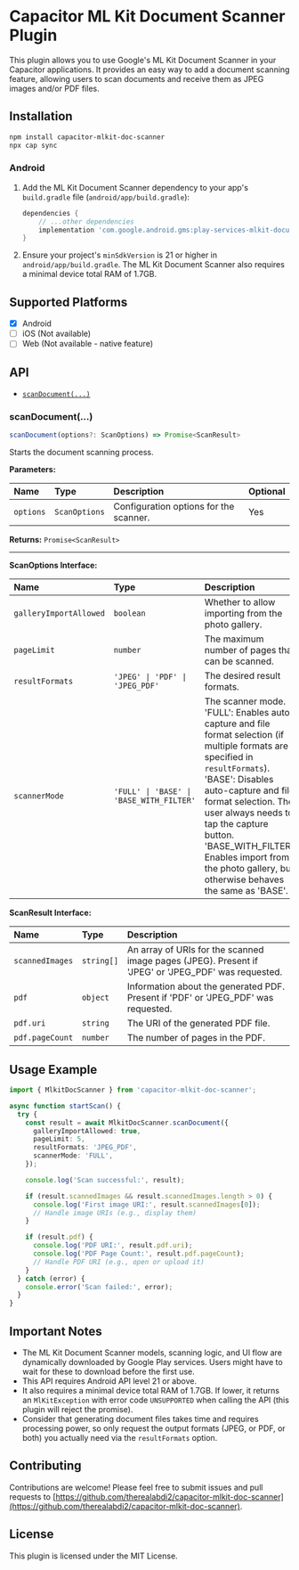 # Capacitor ML Kit Document Scanner Plugin

This plugin allows you to use Google's ML Kit Document Scanner in your Capacitor applications. It provides an easy way to add a document scanning feature, allowing users to scan documents and receive them as JPEG images and/or PDF files.

## Installation

```bash
npm install capacitor-mlkit-doc-scanner
npx cap sync
```

### Android

1.  Add the ML Kit Document Scanner dependency to your app's `build.gradle` file (`android/app/build.gradle`):

    ```gradle
    dependencies {
        // ...other dependencies
        implementation 'com.google.android.gms:play-services-mlkit-document-scanner:16.0.0-beta1'
    }
    ```

2.  Ensure your project's `minSdkVersion` is 21 or higher in `android/app/build.gradle`.
    The ML Kit Document Scanner also requires a minimal device total RAM of 1.7GB.

## Supported Platforms

- [x] Android
- [ ] iOS (Not available)
- [ ] Web (Not available - native feature)

## API

<docgen-index>

- [`scanDocument(...)`](#scandocument)

</docgen-index>

<docgen-api>
<!--Update the API documentation below after generating it with `npm run docgen`-->

### scanDocument(...)

```typescript
scanDocument(options?: ScanOptions) => Promise<ScanResult>
```

Starts the document scanning process.

**Parameters:**

| Name      | Type          | Description                            | Optional |
| :-------- | :------------ | :------------------------------------- | :------- |
| `options` | `ScanOptions` | Configuration options for the scanner. | Yes      |

**Returns:** `Promise<ScanResult>`

---

**ScanOptions Interface:**

| Name                   | Type                                     | Description                                                                                                                                                                                                                                                                                                                                                    | Default      |
| :--------------------- | :--------------------------------------- | :------------------------------------------------------------------------------------------------------------------------------------------------------------------------------------------------------------------------------------------------------------------------------------------------------------------------------------------------------------- | :----------- |
| `galleryImportAllowed` | `boolean`                                | Whether to allow importing from the photo gallery.                                                                                                                                                                                                                                                                                                             | `false`      |
| `pageLimit`            | `number`                                 | The maximum number of pages that can be scanned.                                                                                                                                                                                                                                                                                                               | `10`         |
| `resultFormats`        | `'JPEG' \| 'PDF' \| 'JPEG_PDF'`          | The desired result formats.                                                                                                                                                                                                                                                                                                                                    | `'JPEG_PDF'` |
| `scannerMode`          | `'FULL' \| 'BASE' \| 'BASE_WITH_FILTER'` | The scanner mode. <br/>'FULL': Enables auto-capture and file format selection (if multiple formats are specified in `resultFormats`). <br/>'BASE': Disables auto-capture and file format selection. The user always needs to tap the capture button. <br/>'BASE_WITH_FILTER': Enables import from the photo gallery, but otherwise behaves the same as 'BASE'. | `'FULL'`     |

**ScanResult Interface:**

| Name            | Type       | Description                                                                                         |
| :-------------- | :--------- | :-------------------------------------------------------------------------------------------------- |
| `scannedImages` | `string[]` | An array of URIs for the scanned image pages (JPEG). Present if 'JPEG' or 'JPEG_PDF' was requested. |
| `pdf`           | `object`   | Information about the generated PDF. Present if 'PDF' or 'JPEG_PDF' was requested.                  |
| `pdf.uri`       | `string`   | The URI of the generated PDF file.                                                                  |
| `pdf.pageCount` | `number`   | The number of pages in the PDF.                                                                     |

</docgen-api>

## Usage Example

```typescript
import { MlkitDocScanner } from 'capacitor-mlkit-doc-scanner';

async function startScan() {
  try {
    const result = await MlkitDocScanner.scanDocument({
      galleryImportAllowed: true,
      pageLimit: 5,
      resultFormats: 'JPEG_PDF',
      scannerMode: 'FULL',
    });

    console.log('Scan successful:', result);

    if (result.scannedImages && result.scannedImages.length > 0) {
      console.log('First image URI:', result.scannedImages[0]);
      // Handle image URIs (e.g., display them)
    }

    if (result.pdf) {
      console.log('PDF URI:', result.pdf.uri);
      console.log('PDF Page Count:', result.pdf.pageCount);
      // Handle PDF URI (e.g., open or upload it)
    }
  } catch (error) {
    console.error('Scan failed:', error);
  }
}
```

## Important Notes

- The ML Kit Document Scanner models, scanning logic, and UI flow are dynamically downloaded by Google Play services. Users might have to wait for these to download before the first use.
- This API requires Android API level 21 or above.
- It also requires a minimal device total RAM of 1.7GB. If lower, it returns an `MlKitException` with error code `UNSUPPORTED` when calling the API (this plugin will reject the promise).
- Consider that generating document files takes time and requires processing power, so only request the output formats (JPEG, or PDF, or both) you actually need via the `resultFormats` option.

## Contributing

Contributions are welcome! Please feel free to submit issues and pull requests to [https://github.com/therealabdi2/capacitor-mlkit-doc-scanner](https://github.com/therealabdi2/capacitor-mlkit-doc-scanner).

## License

This plugin is licensed under the MIT License.
